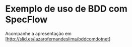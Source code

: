 Exemplo de uso de BDD com SpecFlow
=============================================

Acompanhe a apresentação em [http://slid.es/lazarofernandeslima/bddcomdotnet]
